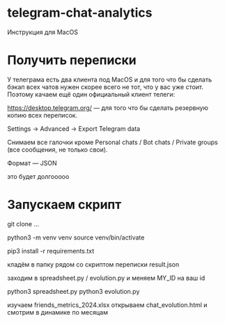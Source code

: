# telegram-chat-analytics

Инструкция для MacOS

# Получить переписки

У телеграма есть два клиента под MacOS и для того что бы сделать бэкап всех чатов нужен скорее всего не тот, что у вас уже стоит. Поэтому качаем ещё один официальный клиент телеги:

https://desktop.telegram.org/ — для того что бы сделать резервную копию всех переписок.

Settings -> Advanced -> Export Telegram data

Снимаем все галочки кроме Personal chats / Bot chats / Private groups (все сообщения, не только свои).

Формат — JSON

это будет долгооооо

# Запускаем скрипт

git clone ...

python3 -m venv venv
source venv/bin/activate

pip3 install -r requirements.txt

кладём в папку рядом со скриптом переписки result.json

заходим в spreadsheet.py / evolution.py и меняем MY_ID на ваш id

python3 spreadsheet.py
python3 evolution.py

изучаем friends_metrics_2024.xlsx
открываем chat_evolution.html и смотрим в динамике по месяцам
